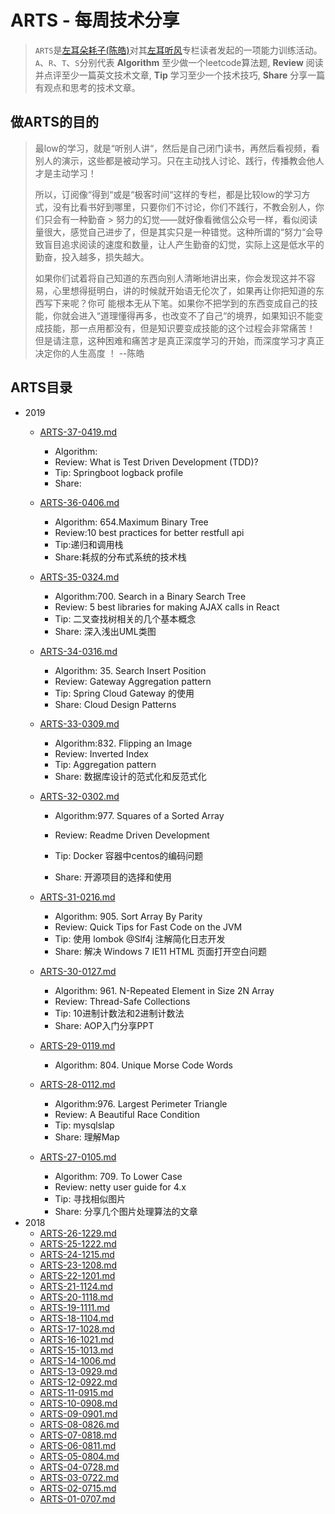 # ARTS - 每周技术分享

> `ARTS`是[左耳朵耗子(陈皓)](https://github.com/haoel)对其[左耳听风](https://time.geekbang.org/column/intro/48)专栏读者发起的一项能力训练活动。`A`、`R`、`T`、`S`分别代表 **Algorithm** 至少做一个leetcode算法题, **Review** 阅读并点评至少一篇英文技术文章, **Tip** 学习至少一个技术技巧, **Share** 分享一篇有观点和思考的技术文章。

## 做ARTS的目的

> 最low的学习，就是“听别人讲“，然后是自己闭门读书，再然后看视频，看别人的演示，这些都是被动学习。只在主动找人讨论、践行，传播教会他人才是主动学习！
> 
> 所以，订阅像“得到“或是“极客时间“这样的专栏，都是比较low的学习方式，没有比看书好到哪里，只要你们不讨论，你们不践行，不教会别人，你们只会有一种勤奋 > 努力的幻觉——就好像看微信公众号一样，看似阅读量很大，感觉自己进步了，但是其实只是一种错觉。这种所谓的“努力“会导致盲目追求阅读的速度和数量，让人产生勤奋的幻觉，实际上这是低水平的勤奋，投入越多，损失越大。
> 
> 如果你们试着将自己知道的东西向别人清晰地讲出来，你会发现这并不容易，心里想得挺明白，讲的时候就开始语无伦次了，如果再让你把知道的东西写下来呢？你可 能根本无从下笔。如果你不把学到的东西变成自己的技能，你就会进入“道理懂得再多，也改变不了自己“的境界，如果知识不能变成技能，那一点用都没有，但是知识要变成技能的这个过程会非常痛苦！ 但是请注意，这种困难和痛苦才是真正深度学习的开始，而深度学习才真正决定你的人生高度 ！     --陈皓

## ARTS目录
- 2019
  - [ARTS-37-0419.md](https://github.com/yangjinlong86/arts/blob/master/2019/ARTS37-0419.md)
    - Algorithm:
    - Review: What is Test Driven Development (TDD)?
    - Tip: Springboot logback profile
    - Share:
  - [ARTS-36-0406.md](https://github.com/yangjinlong86/arts/blob/master/2019/ARTS36-0406.md)
    - Algorithm: 654.Maximum Binary Tree
    - Review:10 best practices for better restfull api
    - Tip:递归和调用栈
    - Share:耗叔的分布式系统的技术栈
  - [ARTS-35-0324.md](<https://github.com/yangjinlong86/arts/blob/master/2019/ARTS35-0324.md>)
    - Algorithm:700. Search in a Binary Search Tree
    - Review: 5 best libraries for making AJAX calls in React
    - Tip: 二叉查找树相关的几个基本概念
    - Share: 深入浅出UML类图
  - [ARTS-34-0316.md](https://github.com/yangjinlong86/arts/blob/master/2019/ARTS34-0316.md)

    - Algorithm: 35. Search Insert Position
    - Review: Gateway Aggregation pattern
    - Tip: Spring Cloud Gateway 的使用
    - Share: Cloud Design Patterns
  - [ARTS-33-0309.md](https://github.com/yangjinlong86/arts/blob/master/2019/ARTS33-0309.md)
    - Algorithm:832. Flipping an Image
    - Review: Inverted Index
    - Tip: Aggregation pattern
    - Share: 数据库设计的范式化和反范式化
  - [ARTS-32-0302.md](https://github.com/yangjinlong86/arts/blob/master/2019/ARTS32-0302.md)

    - Algorithm:977. Squares of a Sorted Array

    - Review: Readme Driven Development

    - Tip: Docker 容器中centos的编码问题

    - Share: 开源项目的选择和使用
  - [ARTS-31-0216.md](https://github.com/yangjinlong86/arts/blob/master/2019/ARTS31-0216.md)

    - Algorithm: 905. Sort Array By Parity
    - Review: Quick Tips for Fast Code on the JVM
    - Tip: 使用 lombok @Slf4j 注解简化日志开发
    - Share: 解决 Windows 7 IE11 HTML 页面打开空白问题
  - [ARTS-30-0127.md](https://github.com/yangjinlong86/arts/blob/master/2019/ARTS30-0127.md)

    - Algorithm: 961. N-Repeated Element in Size 2N Array
    - Review: Thread-Safe Collections
    - Tip: 10进制计数法和2进制计数法
    - Share: AOP入门分享PPT
  - [ARTS-29-0119.md](https://github.com/yangjinlong86/arts/blob/master/2019/ARTS29-0119.md)

    - Algorithm: 804. Unique Morse Code Words
  - [ARTS-28-0112.md](https://github.com/yangjinlong86/arts/blob/master/2019/ARTS28-0112.md)
    - Algorithm:976. Largest Perimeter Triangle
    - Review: A Beautiful Race Condition
    - Tip: mysqlslap 
    - Share: 理解Map
  - [ARTS-27-0105.md](https://github.com/yangjinlong86/arts/blob/master/2019/ARTS27-0105.md)
    - Algorithm: 709. To Lower Case 
    - Review: netty user guide for 4.x
    - Tip: 寻找相似图片
    - Share: 分享几个图片处理算法的文章
- 2018
  - [ARTS-26-1229.md](https://github.com/yangjinlong86/arts/blob/master/2018/ARTS26-1229.md)
  - [ARTS-25-1222.md](https://github.com/yangjinlong86/arts/blob/master/2018/ARTS25-1222.md)  
  - [ARTS-24-1215.md](https://github.com/yangjinlong86/arts/blob/master/2018/ARTS24-1215.md)
  - [ARTS-23-1208.md](https://github.com/yangjinlong86/arts/blob/master/2018/ARTS23-1208.md)
  - [ARTS-22-1201.md](https://github.com/yangjinlong86/arts/blob/master/2018/ARTS22-1201.md)
  - [ARTS-21-1124.md](https://github.com/yangjinlong86/arts/blob/master/2018/ARTS21-1124.md)
  - [ARTS-20-1118.md](https://github.com/yangjinlong86/arts/blob/master/2018/ARTS20-1118.md)
  - [ARTS-19-1111.md](https://github.com/yangjinlong86/arts/blob/master/2018/ARTS19-1111.md)
  - [ARTS-18-1104.md](https://github.com/yangjinlong86/arts/blob/master/2018/ARTS18-1104.md)
  - [ARTS-17-1028.md](https://github.com/yangjinlong86/arts/blob/master/2018/ARTS17-1028.md)
  - [ARTS-16-1021.md](https://github.com/yangjinlong86/arts/blob/master/2018/ARTS16-1021.md)
  - [ARTS-15-1013.md](https://github.com/yangjinlong86/arts/blob/master/2018/ARTS15-1013.md)
  - [ARTS-14-1006.md](https://github.com/yangjinlong86/arts/blob/master/2018/ARTS14-1006.md)
  - [ARTS-13-0929.md](https://github.com/yangjinlong86/arts/blob/master/2018/ARTS13-0929.md)
  - [ARTS-12-0922.md](https://github.com/yangjinlong86/arts/blob/master/2018/ARTS12-0922.md)
  - [ARTS-11-0915.md](https://github.com/yangjinlong86/arts/blob/master/2018/ARTS11-0915.md)
  - [ARTS-10-0908.md](https://github.com/yangjinlong86/arts/blob/master/2018/ARTS10-0908.md)
  - [ARTS-09-0901.md](https://github.com/yangjinlong86/arts/blob/master/2018/ARTS09-0901.md)
  - [ARTS-08-0826.md](https://github.com/yangjinlong86/arts/blob/master/2018/ARTS08-0826.md)
  - [ARTS-07-0818.md](https://github.com/yangjinlong86/arts/blob/master/2018/ARTS07-0818.md)  
  - [ARTS-06-0811.md](https://github.com/yangjinlong86/arts/blob/master/2018/ARTS06-0811.md)  
  - [ARTS-05-0804.md](https://github.com/yangjinlong86/arts/blob/master/2018/ARTS05-0804.md)  
  - [ARTS-04-0728.md](https://github.com/yangjinlong86/arts/blob/master/2018/ARTS04-0728.md)  
  - [ARTS-03-0722.md](https://github.com/yangjinlong86/arts/blob/master/2018/ARTS03-0722.md)
  - [ARTS-02-0715.md](https://github.com/yangjinlong86/arts/blob/master/2018/ARTS02-0715.md)
  - [ARTS-01-0707.md](https://github.com/yangjinlong86/arts/blob/master/2018/ARTS01-0707.md)

